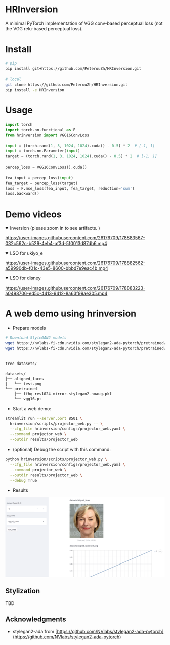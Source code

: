 # HRInversion

A minimal PyTorch implementation of VGG conv-based perceptual loss (not the VGG relu-based perceptual loss). 

# Install

```bash
# pip
pip install git+https://github.com/PeterouZh/HRInversion.git

# local
git clone https://github.com/PeterouZh/HRInversion.git
pip install -e HRInversion

```

# Usage

```python
import torch
import torch.nn.functional as F
from hrinversion import VGG16ConvLoss

input = (torch.rand(1, 3, 1024, 1024).cuda() - 0.5) * 2  # [-1, 1]
input = torch.nn.Parameter(input)
target = (torch.rand(1, 3, 1024, 1024).cuda() - 0.5) * 2  # [-1, 1]

percep_loss = VGG16ConvLoss().cuda()

fea_input = percep_loss(input)
fea_target = percep_loss(target)
loss = F.mse_loss(fea_input, fea_target, reduction='sum')
loss.backward()

```


# Demo videos

<details open>
<summary>
  Inversion (please zoom in to see artifacts. )
</summary>
  
https://user-images.githubusercontent.com/26176709/178883567-032c562c-b529-4eb4-af3d-5f0013d87db6.mp4
</details>

<details open>
<summary>
  LSO for ukiyo_e
</summary>
  
https://user-images.githubusercontent.com/26176709/178882562-a59990db-f01c-43e5-8600-bbbd7e9eac4b.mp4
</details>

<details open>
<summary>
  LSO for disney
</summary>
  
https://user-images.githubusercontent.com/26176709/178883223-a0498706-ed5c-4413-9412-8a63f99ae305.mp4
</details>

# A web demo using hrinversion

<!-- https://user-images.githubusercontent.com/26176709/177040601-17c9581c-eac7-498c-b486-a7cbcdc417c2.mp4 -->

- Prepare models
```bash
# Download StyleGAN2 models
wget https://nvlabs-fi-cdn.nvidia.com/stylegan2-ada-pytorch/pretrained/transfer-learning-source-nets/ffhq-res1024-mirror-stylegan2-noaug.pkl -P datasets/pretrained/
wget https://nvlabs-fi-cdn.nvidia.com/stylegan2-ada-pytorch/pretrained/metrics/vgg16.pt -P datasets/pretrained/
  
```
```text
tree datasets/

datasets/
├── aligned_faces
│   └── test.png
└── pretrained
    ├── ffhq-res1024-mirror-stylegan2-noaug.pkl
    └── vgg16.pt
```

- Start a web demo:
```bash
streamlit run --server.port 8501 \
  hrinversion/scripts/projector_web.py -- \
  --cfg_file hrinversion/configs/projector_web.yaml \
  --command projector_web \
  --outdir results/projector_web

```

- (optional) Debug the script with this command:
```bash
python hrinversion/scripts/projector_web.py \
  --cfg_file hrinversion/configs/projector_web.yaml \
  --command projector_web \
  --outdir results/projector_web \
  --debug True

```

- Results

<img src=".github/screen.png" width="600">


## Stylization

TBD

## Acknowledgments

- stylegan2-ada from [https://github.com/NVlabs/stylegan2-ada-pytorch](https://github.com/NVlabs/stylegan2-ada-pytorch)





